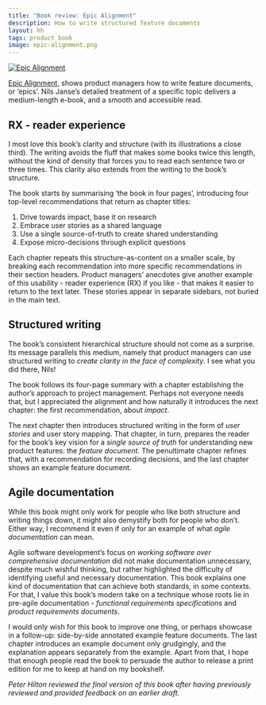 ```yaml
---
title: "Book review: Epic Alignment"
description: How to write structured feature documents
layout: hh
tags: product book
image: epic-alignment.png
---
```


<a class="cover" href="https://www.delibr.com/ebook"><img src="epic-alignment.png" alt="Epic Alignment"></a>

[Epic Alignment](https://www.delibr.com/ebook), shows product managers how to write feature documents, or ‘epics’.
Nils Janse’s detailed treatment of a specific topic delivers a medium-length e-book, and a smooth and accessible read.

## RX - reader experience

I most love this book’s clarity and structure (with its illustrations a close third).
The writing avoids the fluff that makes some books twice this length, without the kind of density that forces you to read each sentence two or three times.
This clarity also extends from the writing to the book’s structure.

The book starts by summarising ‘the book in four pages’, introducing four top-level recommendations that return as chapter titles:

1. Drive towards impact, base it on research
2. Embrace user stories as a shared language
3. Use a single source-of-truth to create shared understanding
4. Expose micro-decisions through explicit questions

Each chapter repeats this structure-as-content on a smaller scale, by breaking each recommendation into more specific recommendations in their section headers.
Product managers’ anecdotes give another example of this usability - reader experience (RX) if you like - that makes it easier to return to the text later.
These stories appear in separate sidebars, not buried in the main text.

## Structured writing

The book’s consistent hierarchical structure should not come as a surprise.
Its message parallels this medium, namely that product managers can use structured writing to _create clarity in the face of complexity_.
I see what you did there, Nils!

The book follows its four-page summary with a chapter establishing the author’s approach to project management.
Perhaps not everyone needs that, but I appreciated the alignment and how naturally it introduces the next chapter: the first recommendation, about _impact_.

The next chapter then introduces structured writing in the form of _user stories_ and user story mapping.
That chapter, in turn, prepares the reader for the book’s key vision for a _single source of truth_ for understanding new product features: the _feature document_.
The penultimate chapter refines that, with a recommendation for recording decisions, and the last chapter shows an example feature document.

## Agile documentation

While this book might only work for people who like both structure and writing things down, it might also demystify both for people who don’t.
Either way, I recommend it even if only for an example of what _agile documentation_ can mean.

Agile software development’s focus on _working software over comprehensive documentation_ did not make documentation unnecessary, despite much wishful thinking, but rather highlighted the difficulty of identifying useful and necessary documentation.
This book explains one kind of documentation that can achieve both standards, in some contexts.
For that, I value this book’s modern take on a technique whose roots lie in pre-agile documentation - _functional requirements specifications_ and _product requirements documents_.

I would only wish for this book to improve one thing, or perhaps showcase in a follow-up: side-by-side annotated example feature documents.
The last chapter introduces an example document only grudgingly, and the explanation appears separately from the example.
Apart from that, I hope that enough people read the book to persuade the author to release a print edition for me to keep at hand on my bookshelf.

_Peter Hilton reviewed the final version of this book after having previously reviewed and provided feedback on an earlier draft._
